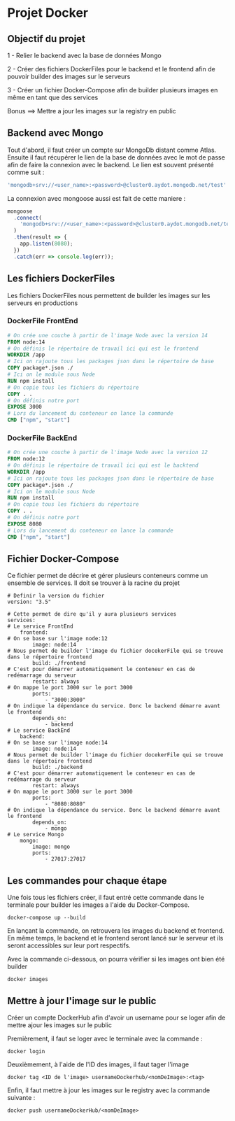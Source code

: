 # Projet Docker


## Objectif du projet

1 - Relier le backend avec la base de données Mongo

2 - Créer des fichiers DockerFiles pour le backend et le frontend afin de pouvoir builder des images sur le serveurs

3 - Créer un fichier Docker-Compose afin de builder plusieurs images en même en tant que des services

Bonus ==> Mettre a jour les images sur la registry en public

## Backend avec Mongo

Tout d'abord, il faut créer un compte sur MongoDb distant comme Atlas. Ensuite il faut récupérer le lien de la base de données avec le mot de passe afin de faire la connexion avec le backend. Le lien est souvent présenté comme suit :
```javascript
'mongodb+srv://<user_name>:<password>@cluster0.aydot.mongodb.net/test'
```  
La connexion avec mongoose aussi est fait de cette maniere : 
```javascript
mongoose
  .connect(
    'mongodb+srv://<user_name>:<password>@cluster0.aydot.mongodb.net/test', { useNewUrlParser: true , useUnifiedTopology: true }
  )
  .then(result => {
    app.listen(8080);
  })
  .catch(err => console.log(err));
```  

## Les fichiers DockerFiles

Les fichiers DockerFiles nous permettent de builder les images sur les serveurs en productions

### DockerFile FrontEnd

```dockerfile
# On crée une couche à partir de l'image Node avec la version 14
FROM node:14
# On définis le répertoire de travail ici qui est le frontend
WORKDIR /app
# Ici on rajoute tous les packages json dans le répertoire de base
COPY package*.json ./
# Ici on le module sous Node
RUN npm install
# On copie tous les fichiers du répertoire
COPY . .
# On définis notre port
EXPOSE 3000
# Lors du lancement du conteneur on lance la commande
CMD ["npm", "start"]
```

### DockerFile BackEnd

```dockerfile
# On crée une couche à partir de l'image Node avec la version 12
FROM node:12
# On définis le répertoire de travail ici qui est le backtend
WORKDIR /app
# Ici on rajoute tous les packages json dans le répertoire de base
COPY package*.json ./
# Ici on le module sous Node
RUN npm install
# On copie tous les fichiers du répertoire
COPY . .
# On définis notre port
EXPOSE 8080
# Lors du lancement du conteneur on lance la commande
CMD ["npm", "start"]
```

## Fichier Docker-Compose


Ce fichier permet de décrire et gérer plusieurs conteneurs comme un ensemble de services. Il doit se trouver à la racine du projet

```docker-compose
# Definir la version du fichier
version: "3.5"

# Cette permet de dire qu'il y aura plusieurs services
services:
# Le service FrontEnd
    frontend:
# On se base sur l'image node:12
        image: node:14
# Nous permet de builder l'image du fichier docekerFile qui se trouve dans le répertoire frontend
        build: ./frontend
# C'est pour démarrer automatiquement le conteneur en cas de redémarrage du serveur
        restart: always
# On mappe le port 3000 sur le port 3000
        ports:
            - "3000:3000"
# On indique la dépendance du service. Donc le backend démarre avant le frontend
        depends_on: 
            - backend
# Le service BackEnd
    backend:
# On se base sur l'image node:14
        image: node:14
# Nous permet de builder l'image du fichier docekerFile qui se trouve dans le répertoire frontend
        build: ./backend
# C'est pour démarrer automatiquement le conteneur en cas de redémarrage du serveur
        restart: always
# On mappe le port 3000 sur le port 3000
        ports:
            - "8080:8080"
# On indique la dépendance du service. Donc le backend démarre avant le frontend
        depends_on:
            - mongo
# Le service Mongo
    mongo:
        image: mongo
        ports:
            - 27017:27017
```

## Les commandes pour chaque étape

Une fois tous les fichiers créer, il faut entré cette commande dans le terminale pour builder les images a l'aide du Docker-Compose.

```shell
docker-compose up --build
```

En lançant la commande, on retrouvera les images du backend et frontend. En même temps, le backend et le frontend seront lancé sur le serveur et ils seront accessibles sur leur port respectifs.

Avec la commande ci-dessous, on pourra vérifier si les images ont bien été builder
```shell
docker images
```

## Mettre à jour l'image sur le public

Créer un compte DockerHub afin d'avoir un username pour se loger afin de mettre ajour les images sur le public

Premièrement, il faut se loger avec le terminale avec la commande : 

```shell
docker login
```

Deuxièmement, à l'aide de l'ID des images, il faut tager l'image

```shell
docker tag <ID de l'image> usernameDockerhub/<nomDeImage>:<tag>
```

Enfin, il faut mettre à jour les images sur le registry avec la commande suivante : 

```shell
docker push usernameDockerHub/<nomDeImage>
```
